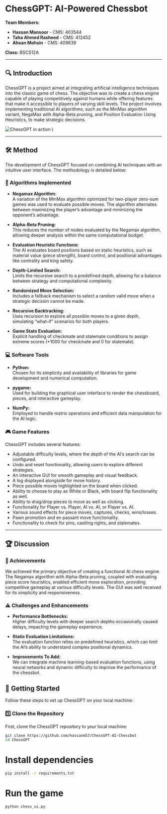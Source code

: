 # ChessGPT: AI-Powered Chessbot

**Team Members:**
- **Hassan Mansoor** - CMS: 403544
- **Taha Ahmed Rasheed** - CMS: 412452
- **Ahsan Mohsin** - CMS: 409639

**Class:** BSCS12A

---

## 🔍 Introduction

ChessGPT is a project aimed at integrating artificial intelligence techniques into the classic game of chess. The objective was to create a chess engine capable of playing competitively against humans while offering features that make it accessible to players of varying skill levels. The project involves implementing traditional AI algorithms, such as the MinMax algorithm variant, NegaMax with Alpha-Beta pruning, and Position Evaluation Using Heuristics, to make strategic decisions.

![ChessGPT in action](![image](https://github.com/user-attachments/assets/d5657c65-5271-4724-8ea5-72ede940090e)
)
)

---

## 🛠️ Method

The development of ChessGPT focused on combining AI techniques with an intuitive user interface. The methodology is detailed below:

### 🔢 Algorithms Implemented

- **Negamax Algorithm:**  
  A variation of the MinMax algorithm optimized for two-player zero-sum games was used to evaluate possible moves. The algorithm alternates between maximizing the player’s advantage and minimizing the opponent’s advantage.

- **Alpha-Beta Pruning:**  
  This reduces the number of nodes evaluated by the Negamax algorithm, allowing deeper analysis within the same computational budget.

- **Evaluation Heuristic Functions:**  
  The AI evaluates board positions based on static heuristics, such as material value (piece strength), board control, and positional advantages like centrality and king safety.

- **Depth-Limited Search:**  
  Limits the recursive search to a predefined depth, allowing for a balance between strategy and computational complexity.

- **Randomized Move Selection:**  
  Includes a fallback mechanism to select a random valid move when a strategic decision cannot be made.

- **Recursive Backtracking:**  
  Uses recursion to explore all possible moves to a given depth, simulating “what-if” scenarios for both players.

- **Game State Evaluation:**  
  Explicit handling of checkmate and stalemate conditions to assign extreme scores (+1000 for checkmate and 0 for stalemate).

### 💻 Software Tools

- **Python:**  
  Chosen for its simplicity and availability of libraries for game development and numerical computation.

- **pygame:**  
  Used for building the graphical user interface to render the chessboard, pieces, and interactive gameplay.

- **NumPy:**  
  Employed to handle matrix operations and efficient data manipulation for the AI logic.

### 🎮 Game Features

ChessGPT includes several features:
- Adjustable difficulty levels, where the depth of the AI’s search can be configured.
- Undo and reset functionality, allowing users to explore different strategies.
- An interactive GUI for smooth gameplay and visual feedback.
- A log displayed alongside for move history.
- Piece possible moves highlighted on the board when clicked.
- Ability to choose to play as White or Black, with board flip functionality as well.
- Ability to drag/drop pieces to move as well as clicking.
- Functionality for Player vs. Player, AI vs. AI, or Player vs. AI.
- Various sound effects for piece moves, captures, checks, wins/losses.
- Pawn promotion and en passant move functionality.
- Functionality to check for pins, castling rights, and stalemates.

---

## 🏆 Discussion

### 🎯 Achievements

We achieved the primary objective of creating a functional AI chess engine. The Negamax algorithm with Alpha-Beta pruning, coupled with evaluating piece score heuristics, enabled efficient move exploration, providing competitive gameplay at various difficulty levels. The GUI was well received for its simplicity and responsiveness.

### ⚠️ Challenges and Enhancements

- **Performance Bottlenecks:**  
  Higher difficulty levels with deeper search depths occasionally caused delays, impacting the gameplay experience.

- **Static Evaluation Limitations:**  
  The evaluation function relies on predefined heuristics, which can limit the AI’s ability to understand complex positional dynamics.

- **Improvements To Add:**  
  We can integrate machine learning-based evaluation functions, using neural networks and dynamic difficulty to improve the performance of the chessbot.

## 🚀 Getting Started

Follow these steps to set up ChessGPT on your local machine:

### 1️⃣ Clone the Repository
First, clone the ChessGPT repository to your local machine:
```bash
git clone https://github.com/hassanm57/ChessGPT-AI-Chessbot
cd ChessGPT
```
# Install dependencies
```bash
pip install -r requirements.txt
```
# Run the game
```bash
python chess_ui.py



